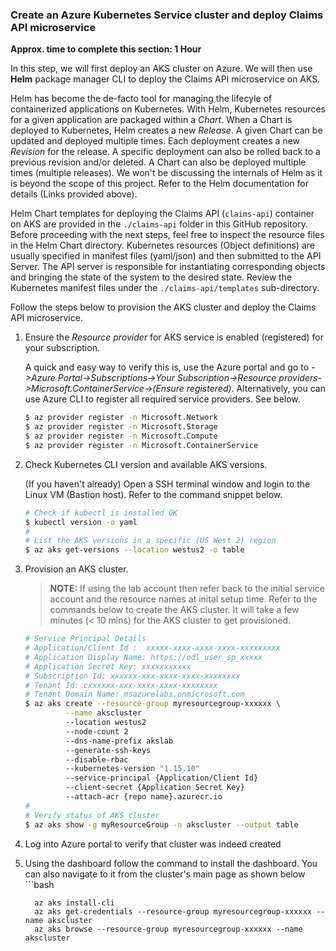 ### Create an Azure Kubernetes Service cluster and deploy Claims API microservice
**Approx. time to complete this section: 1 Hour**

In this step, we will first deploy an AKS cluster on Azure.  We will then use **Helm** package manager CLI to deploy the Claims API microservice on AKS.

Helm has become the de-facto tool for managing the lifecyle of containerized applications on Kubernetes.  With Helm, Kubernetes resources for a given application are packaged within a *Chart*.  When a Chart is deployed to Kubernetes, Helm creates a new *Release*.  A given Chart can be updated and deployed multiple times.  Each deployment creates a new *Revision* for the release.  A specific deployment can also be rolled back to a previous revision and/or deleted.  A Chart can also be deployed multiple times (multiple releases).  We won't be discussing the internals of Helm as it is beyond the scope of this project.  Refer to the Helm documentation for details (Links provided above).

Helm Chart templates for deploying the Claims API (`claims-api`) container on AKS are provided in the `./claims-api` folder in this GitHub repository.  Before proceeding with the next steps, feel free to inspect the resource files in the Helm Chart directory.  Kubernetes resources (Object definitions) are usually specified in manifest files (yaml/json) and then submitted to the API Server.  The API server is responsible for instantiating corresponding objects and bringing the state of the system to the desired state. Review the Kubernetes manifest files under the `./claims-api/templates` sub-directory.

Follow the steps below to provision the AKS cluster and deploy the Claims API microservice.
1.  Ensure the *Resource provider* for AKS service is enabled (registered) for your subscription.

    A quick and easy way to verify this is, use the Azure portal and go to *->Azure Portal->Subscriptions->Your Subscription->Resource providers->Microsoft.ContainerService->(Ensure registered)*.  Alternatively, you can use Azure CLI to register all required service providers.  See below.
    ```bash
    $ az provider register -n Microsoft.Network
    $ az provider register -n Microsoft.Storage
    $ az provider register -n Microsoft.Compute
    $ az provider register -n Microsoft.ContainerService
    ```

2.  Check Kubernetes CLI version and available AKS versions.

    (If you haven't already) Open a SSH terminal window and login to the Linux VM (Bastion host).  Refer to the command snippet below.
    ```bash
    # Check if kubectl is installed OK
    $ kubectl version -o yaml
    #
    # List the AKS versions in a specific (US West 2) region
    $ az aks get-versions --location westus2 -o table 
    ```

3.  Provision an AKS cluster.

    >**NOTE:** If using the lab account then refer back to the initial service account and the resource names at inital setup time.
       Refer to the commands below to create the AKS cluster.  It will take a few minutes (< 10 mins) for the AKS cluster to get provisioned. 
       ```bash
       # Service Principal Details
       # Application/Client Id :  xxxxx-xxxx-xxxx-xxxx-xxxxxxxxx
       # Application Display Name: https://odl_user_sp_xxxxx
       # Application Secret Key: xxxxxxxxxxx
       # Subscription Id: xxxxxx-xxx-xxxx-xxxx-xxxxxxxx
       # Tenant Id: cxxxxxx-xxx-xxxx-xxxx-xxxxxxxx
       # Tenant Domain Name: msazurelabs.onmicrosoft.com
       $ az aks create --resource-group myresourcegroup-xxxxxx \
                --name akscluster 
                --location westus2 
                --node-count 2 
                --dns-name-prefix akslab 
                --generate-ssh-keys 
                --disable-rbac 
                --kubernetes-version "1.15.10" 
                --service-principal {Application/Client Id} 
                --client-secret {Application Secret Key} 
                --attach-acr {repo name}.azurecr.io
       #
       # Verify status of AKS cluster
       $ az aks show -g myResourceGroup -n akscluster --output table
       ```
4. Log into Azure portal to verify that cluster was indeed created
5. Using the dashboard follow the command to install the dashboard. You can also navigate to it from the cluster's main page as shown below
       ```bash
       
         az aks install-cli
         az aks get-credentials --resource-group myresourcegroup-xxxxxx --name akscluster
         az aks browse --resource-group myresourcegroup-xxxxxx --name akscluster
      ```         
